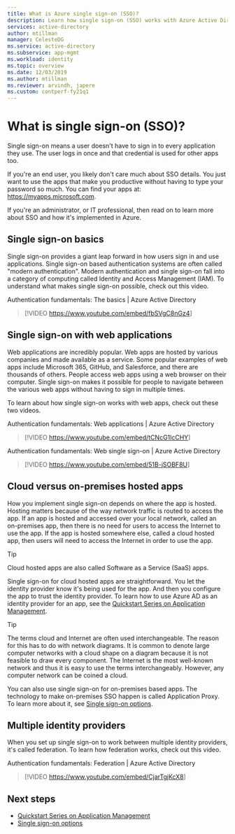```yaml
---
title: What is Azure single sign-on (SSO)?
description: Learn how single sign-on (SSO) works with Azure Active Directory. Use SSO so users don't need to remember passwords for every application. Also use SSO to simplify the administration of account management.
services: active-directory
author: mtillman
manager: CelesteDG
ms.service: active-directory
ms.subservice: app-mgmt
ms.workload: identity
ms.topic: overview
ms.date: 12/03/2019
ms.author: mtillman
ms.reviewer: arvindh, japere
ms.custom: contperf-fy21q1
---
```


# What is single sign-on (SSO)?

Single sign-on means a user doesn't have to sign in to every application they use. The user logs in once and that credential is used for other apps too.

If you're an end user, you likely don't care much about SSO details. You just want to use the apps that make you productive without having to type your password so much. You can find your apps at: <https://myapps.microsoft.com>.

If you're an administrator, or IT professional, then read on to learn more about SSO and how it's implemented in Azure.

## Single sign-on basics

Single sign-on provides a giant leap forward in how users sign in and use applications. Single sign-on based authentication systems are often called "modern authentication". Modern authentication and single sign-on fall into a category of computing called Identity and Access Management (IAM). To understand what makes single sign-on possible, check out this video.

Authentication fundamentals: The basics | Azure Active Directory

> [!VIDEO <https://www.youtube.com/embed/fbSVgC8nGz4>]

## Single sign-on with web applications

Web applications are incredibly popular. Web apps are hosted by various companies and made available as a service. Some popular examples of web apps include Microsoft 365, GitHub, and Salesforce, and there are thousands of others. People access web apps using a web browser on their computer. Single sign-on makes it possible for people to navigate between the various web apps without having to sign in multiple times.

To learn about how single sign-on works with web apps, check out these two videos.

Authentication fundamentals: Web applications | Azure Active Directory

> [!VIDEO <https://www.youtube.com/embed/tCNcG1lcCHY>]

Authentication fundamentals: Web single sign-on | Azure Active Directory

> [!VIDEO <https://www.youtube.com/embed/51B-jSOBF8U>]

## Cloud versus on-premises hosted apps

How you implement single sign-on depends on where the app is hosted. Hosting matters because of the way network traffic is routed to access the app. If an app is hosted and accessed over your local network, called an on-premises app, then there is no need for users to access the Internet to use the app. If the app is hosted somewhere else, called a cloud hosted app, then users will need to access the Internet in order to use the app.

> [!TIP]
> Cloud hosted apps are also called Software as a Service (SaaS) apps.

Single sign-on for cloud hosted apps are straightforward. You let the identity provider know it's being used for the app. And then you configure the app to trust the identity provider. To learn how to use Azure AD as an identity provider for an app, see the [Quickstart Series on Application Management](add-application-portal.md).

> [!TIP]
> The terms cloud and Internet are often used interchangeable. The reason for this has to do with network diagrams. It is common to denote large computer networks with a cloud shape on a diagram because it is not feasible to draw every component. The Internet is the most well-known network and thus it is easy to use the terms interchangeably. However, any computer network can be coined a cloud.

You can also use single sign-on for on-premises based apps. The technology to make on-premises SSO happen is called Application Proxy. To learn more about it, see [Single sign-on options](sso-options.md).

## Multiple identity providers

When you set up single sign-on to work between multiple identity providers, it's called federation. To learn how federation works, check out this video.

Authentication fundamentals: Federation | Azure Active Directory

> [!VIDEO <https://www.youtube.com/embed/CjarTgjKcX8>]

## Next steps

* [Quickstart Series on Application Management](view-applications-portal.md)
* [Single sign-on options](sso-options.md)
